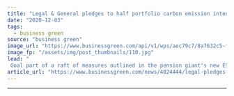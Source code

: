 ```yaml
---
title: "Legal & General pledges to half portfolio carbon emission intensity by 2030"
date: "2020-12-03"
tags: 
  - business green
source: "business green"
image_url: "https://www.businessgreen.com/api/v1/wps/aec79c7/8a7632c5-f954-481c-8918-0f11459e74d3/2/finance-graph-185x114.jpg"
image_fp: "/assets/img/post_thumbnails/110.jpg"
lead: "
 Goal part of a raft of measures outlined in the pension giant's new ESG policy ..."
article_url: "https://www.businessgreen.com/news/4024444/legal-pledges-half-portfolio-carbon-emission-intensity-2030"
---
```


---
